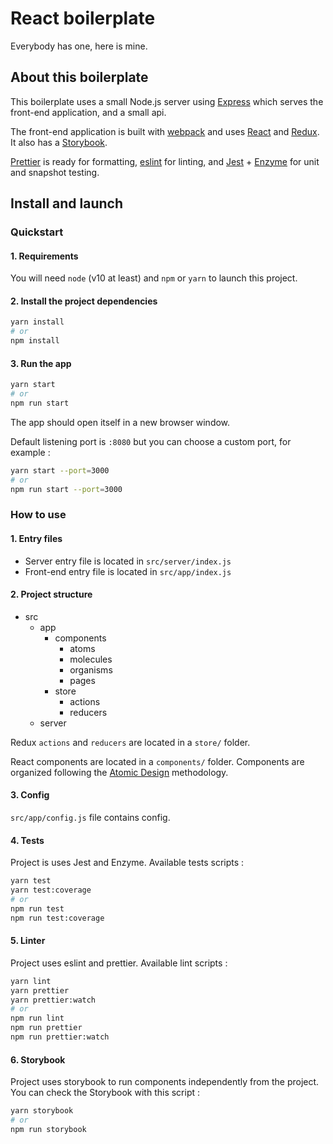 # React boilerplate

Everybody has one, here is mine.


## About this boilerplate

This boilerplate uses a small Node.js server using [Express](https://expressjs.com/) which serves the front-end application, and a small api.

The front-end application is built with [webpack](https://webpack.js.org/) and uses [React](https://fr.reactjs.org/) and [Redux](https://redux.js.org/). It also has a [Storybook](https://storybook.js.org/).


[Prettier](https://prettier.io/) is ready for formatting, [eslint](https://eslint.org/) for linting, and [Jest](https://jestjs.io/) + [Enzyme](https://enzymejs.github.io/) for unit and snapshot testing.



## Install and launch

### Quickstart

#### 1. Requirements

You will need `node` (v10 at least) and `npm` or `yarn` to launch this project.


#### 2. Install the project dependencies
```bash
yarn install
# or
npm install
```


#### 3. Run the app
```bash
yarn start
# or
npm run start
```

The app should open itself in a new browser window.

Default listening port is `:8080` but you can choose a custom port, for example :
```bash
yarn start --port=3000
# or
npm run start --port=3000
```

### How to use

#### 1. Entry files

- Server entry file is located in `src/server/index.js`
- Front-end entry file is located in `src/app/index.js`

#### 2. Project structure

- src
  - app
    - components
      - atoms
      - molecules
      - organisms
      - pages
    - store
      - actions
      - reducers
  - server

Redux `actions` and `reducers` are located in a `store/` folder.

React components are located in a `components/` folder. Components are organized following the [Atomic Design](https://bradfrost.com/blog/post/atomic-web-design/) methodology.

#### 3. Config

`src/app/config.js` file contains config.

#### 4. Tests

Project is uses Jest and Enzyme. Available tests scripts :

```bash
yarn test
yarn test:coverage
# or
npm run test
npm run test:coverage
```

#### 5. Linter

Project uses eslint and prettier. Available lint scripts :

```bash
yarn lint
yarn prettier
yarn prettier:watch
# or
npm run lint
npm run prettier
npm run prettier:watch
```

#### 6. Storybook

Project uses storybook to run components independently from the project. You can check the Storybook with this script :

```bash
yarn storybook
# or
npm run storybook
```
